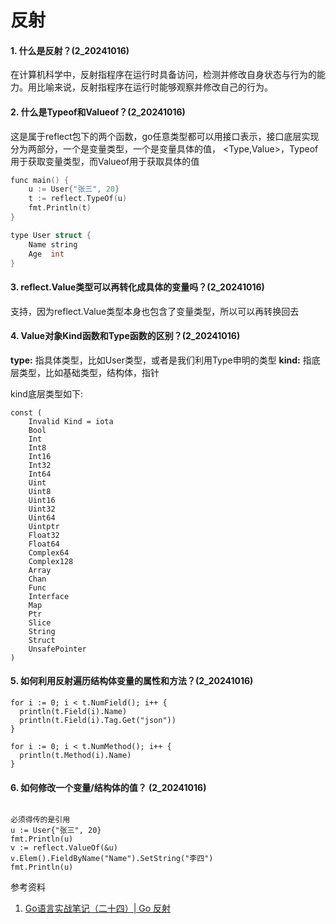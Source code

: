 # 反射
#### 1. 什么是反射？(2_20241016)
在计算机科学中，反射指程序在运行时具备访问，检测并修改自身状态与行为的能力。用比喻来说，反射指程序在运行时能够观察并修改自己的行为。

#### 2. 什么是Typeof和Valueof？(2_20241016)
这是属于reflect包下的两个函数，go任意类型都可以用接口表示，接口底层实现分为两部分，一个是变量类型，一个是变量具体的值，
<Type,Value>，Typeof用于获取变量类型，而Valueof用于获取具体的值
```C++
func main() {
	u := User{"张三", 20}
	t := reflect.TypeOf(u)
	fmt.Println(t)
}

type User struct {
	Name string
	Age  int
}
```

#### 3. reflect.Value类型可以再转化成具体的变量吗？(2_20241016)
支持，因为reflect.Value类型本身也包含了变量类型，所以可以再转换回去


#### 4. Value对象Kind函数和Type函数的区别？(2_20241016)
**type:** 指具体类型，比如User类型，或者是我们利用Type申明的类型
**kind:** 指底层类型，比如基础类型，结构体，指针

kind底层类型如下:
```
const (
	Invalid Kind = iota
	Bool
	Int
	Int8
	Int16
	Int32
	Int64
	Uint
	Uint8
	Uint16
	Uint32
	Uint64
	Uintptr
	Float32
	Float64
	Complex64
	Complex128
	Array
	Chan
	Func
	Interface
	Map
	Ptr
	Slice
	String
	Struct
	UnsafePointer
)

```


#### 5. 如何利用反射遍历结构体变量的属性和方法？(2_20241016)
```
for i := 0; i < t.NumField(); i++ {
  println(t.Field(i).Name)
  println(t.Field(i).Tag.Get("json"))
}

for i := 0; i < t.NumMethod(); i++ {
  println(t.Method(i).Name)
}
```

#### 6. 如何修改一个变量/结构体的值？ (2_20241016)
```

必须得传的是引用
u := User{"张三", 20}
fmt.Println(u)
v := reflect.ValueOf(&u)
v.Elem().FieldByName("Name").SetString("李四")
fmt.Println(u)
```



参考资料
1. [Go语言实战笔记（二十四）| Go 反射](https://www.flysnow.org/2017/06/13/go-in-action-go-reflect)
